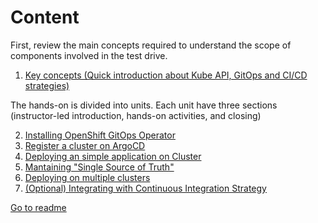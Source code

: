 # Content

First, review the main concepts required to understand the scope of components involved in the test drive.

1. [Key concepts (Quick introduction about Kube API, GitOps and CI/CD strategies)](key-concepts.md)

The hands-on is divided into units. Each unit have three sections (instructor-led  introduction, hands-on activities, and closing)

2. [Installing OpenShift GitOps Operator](installing-gitops.md)
3. [Register a cluster on ArgoCD](registering-cluster.md)
4. [Deploying an simple application on Cluster](deploying-apps.md)
5. [Mantaining "Single Source of Truth"](operations.md)
6. [Deploying on multiple clusters](adding-cluster.md)
7. [(Optional) Integrating with Continuous Integration Strategy](ci-integration.md)

[Go to readme](../README.md)